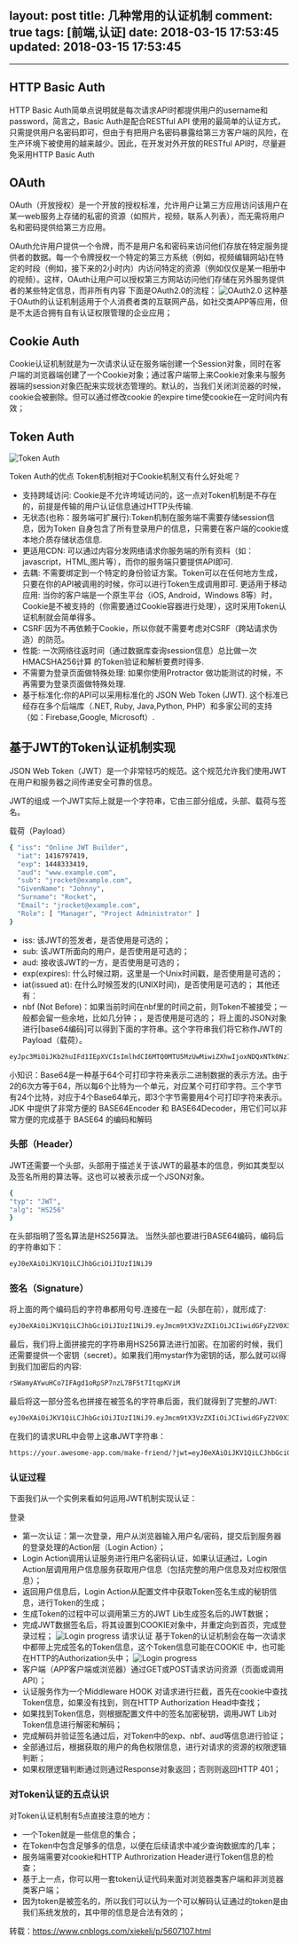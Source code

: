 layout: post
title: 几种常用的认证机制
comment: true
tags: [前端,认证]
date: 2018-03-15 17:53:45
updated: 2018-03-15 17:53:45
---

------
<!-- more -->

## HTTP Basic Auth
HTTP Basic Auth简单点说明就是每次请求API时都提供用户的username和password，简言之，Basic Auth是配合RESTful API 使用的最简单的认证方式，只需提供用户名密码即可，但由于有把用户名密码暴露给第三方客户端的风险，在生产环境下被使用的越来越少。因此，在开发对外开放的RESTful API时，尽量避免采用HTTP Basic Auth

## OAuth
OAuth（开放授权）是一个开放的授权标准，允许用户让第三方应用访问该用户在某一web服务上存储的私密的资源（如照片，视频，联系人列表），而无需将用户名和密码提供给第三方应用。

OAuth允许用户提供一个令牌，而不是用户名和密码来访问他们存放在特定服务提供者的数据。每一个令牌授权一个特定的第三方系统（例如，视频编辑网站)在特定的时段（例如，接下来的2小时内）内访问特定的资源（例如仅仅是某一相册中的视频）。这样，OAuth让用户可以授权第三方网站访问他们存储在另外服务提供者的某些特定信息，而非所有内容
下面是OAuth2.0的流程：
![OAuth2.0](http://p8dyokgbm.bkt.clouddn.com/author.png)
这种基于OAuth的认证机制适用于个人消费者类的互联网产品，如社交类APP等应用，但是不太适合拥有自有认证权限管理的企业应用；

## Cookie Auth
Cookie认证机制就是为一次请求认证在服务端创建一个Session对象，同时在客户端的浏览器端创建了一个Cookie对象；通过客户端带上来Cookie对象来与服务器端的session对象匹配来实现状态管理的。默认的，当我们关闭浏览器的时候，cookie会被删除。但可以通过修改cookie 的expire time使cookie在一定时间内有效；

## Token Auth
![Token Auth](http://p8dyokgbm.bkt.clouddn.com/author2.png)

Token Auth的优点
Token机制相对于Cookie机制又有什么好处呢？
- 支持跨域访问: Cookie是不允许垮域访问的，这一点对Token机制是不存在的，前提是传输的用户认证信息通过HTTP头传输.
- 无状态(也称：服务端可扩展行):Token机制在服务端不需要存储session信息，因为Token 自身包含了所有登录用户的信息，只需要在客户端的cookie或本地介质存储状态信息.
- 更适用CDN: 可以通过内容分发网络请求你服务端的所有资料（如：javascript，HTML,图片等），而你的服务端只要提供API即可.
- 去耦: 不需要绑定到一个特定的身份验证方案。Token可以在任何地方生成，只要在你的API被调用的时候，你可以进行Token生成调用即可.
更适用于移动应用: 当你的客户端是一个原生平台（iOS, Android，Windows 8等）时，Cookie是不被支持的（你需要通过Cookie容器进行处理），这时采用Token认证机制就会简单得多。
- CSRF:因为不再依赖于Cookie，所以你就不需要考虑对CSRF（跨站请求伪造）的防范。
- 性能: 一次网络往返时间（通过数据库查询session信息）总比做一次HMACSHA256计算 的Token验证和解析要费时得多.
- 不需要为登录页面做特殊处理: 如果你使用Protractor 做功能测试的时候，不再需要为登录页面做特殊处理.
- 基于标准化:你的API可以采用标准化的 JSON Web Token (JWT). 这个标准已经存在多个后端库（.NET, Ruby, Java,Python, PHP）和多家公司的支持（如：Firebase,Google, Microsoft）.

## 基于JWT的Token认证机制实现
JSON Web Token（JWT）是一个非常轻巧的规范。这个规范允许我们使用JWT在用户和服务器之间传递安全可靠的信息。

JWT的组成
一个JWT实际上就是一个字符串，它由三部分组成，头部、载荷与签名。

载荷（Payload）
```bash
{ "iss": "Online JWT Builder", 
  "iat": 1416797419, 
  "exp": 1448333419, 
  "aud": "www.example.com", 
  "sub": "jrocket@example.com", 
  "GivenName": "Johnny", 
  "Surname": "Rocket", 
  "Email": "jrocket@example.com", 
  "Role": [ "Manager", "Project Administrator" ] 
}
```
- iss: 该JWT的签发者，是否使用是可选的；
- sub: 该JWT所面向的用户，是否使用是可选的；
- aud: 接收该JWT的一方，是否使用是可选的；
- exp(expires): 什么时候过期，这里是一个Unix时间戳，是否使用是可选的；
- iat(issued at): 在什么时候签发的(UNIX时间)，是否使用是可选的；
其他还有：
- nbf (Not Before)：如果当前时间在nbf里的时间之前，则Token不被接受；一般都会留一些余地，比如几分钟；，是否使用是可选的；
将上面的JSON对象进行[base64编码]可以得到下面的字符串。这个字符串我们将它称作JWT的Payload（载荷）。
```bash
eyJpc3MiOiJKb2huIFd1IEpXVCIsImlhdCI6MTQ0MTU5MzUwMiwiZXhwIjoxNDQxNTk0NzIyLCJhdWQiOiJ3d3cuZXhhbXBsZS5jb20iLCJzdWIiOiJqcm9ja2V0QGV4YW1wbGUuY29tIiwiZnJvbV91c2VyIjoiQiIsInRhcmdldF91c2VyIjoiQSJ9
```
小知识：Base64是一种基于64个可打印字符来表示二进制数据的表示方法。由于2的6次方等于64，所以每6个比特为一个单元，对应某个可打印字符。三个字节有24个比特，对应于4个Base64单元，即3个字节需要用4个可打印字符来表示。JDK 中提供了非常方便的 BASE64Encoder 和 BASE64Decoder，用它们可以非常方便的完成基于 BASE64 的编码和解码

### 头部（Header）
JWT还需要一个头部，头部用于描述关于该JWT的最基本的信息，例如其类型以及签名所用的算法等。这也可以被表示成一个JSON对象。
```bash
{
"typ": "JWT",
"alg": "HS256"
}
```
在头部指明了签名算法是HS256算法。
当然头部也要进行BASE64编码，编码后的字符串如下：
```bash
eyJ0eXAiOiJKV1QiLCJhbGciOiJIUzI1NiJ9
```
### 签名（Signature）
将上面的两个编码后的字符串都用句号.连接在一起（头部在前），就形成了:
```bash
eyJ0eXAiOiJKV1QiLCJhbGciOiJIUzI1NiJ9.eyJmcm9tX3VzZXIiOiJCIiwidGFyZ2V0X3VzZXIiOiJBIn0
```
最后，我们将上面拼接完的字符串用HS256算法进行加密。在加密的时候，我们还需要提供一个密钥（secret）。如果我们用mystar作为密钥的话，那么就可以得到我们加密后的内容:
```bash
rSWamyAYwuHCo7IFAgd1oRpSP7nzL7BF5t7ItqpKViM
```
最后将这一部分签名也拼接在被签名的字符串后面，我们就得到了完整的JWT:
```bash
eyJ0eXAiOiJKV1QiLCJhbGciOiJIUzI1NiJ9.eyJmcm9tX3VzZXIiOiJCIiwidGFyZ2V0X3VzZXIiOiJBIn0.rSWamyAYwuHCo7IFAgd1oRpSP7nzL7BF5t7ItqpKViM
```
在我们的请求URL中会带上这串JWT字符串：
```bash
https://your.awesome-app.com/make-friend/?jwt=eyJ0eXAiOiJKV1QiLCJhbGciOiJIUzI1NiJ9.eyJmcm9tX3VzZXIiOiJCIiwidGFyZ2V0X3VzZXIiOiJBIn0.rSWamyAYwuHCo7IFAgd1oRpSP7nzL7BF5t7ItqpKViM
```
### 认证过程
下面我们从一个实例来看如何运用JWT机制实现认证：

登录
- 第一次认证：第一次登录，用户从浏览器输入用户名/密码，提交后到服务器的登录处理的Action层（Login Action）；
- Login Action调用认证服务进行用户名密码认证，如果认证通过，Login Action层调用用户信息服务获取用户信息（包括完整的用户信息及对应权限信息）；
- 返回用户信息后，Login Action从配置文件中获取Token签名生成的秘钥信息，进行Token的生成；
- 生成Token的过程中可以调用第三方的JWT Lib生成签名后的JWT数据；
- 完成JWT数据签名后，将其设置到COOKIE对象中，并重定向到首页，完成登录过程；
![Login progress](http://p8dyokgbm.bkt.clouddn.com/loginimgs.jpg)
请求认证
基于Token的认证机制会在每一次请求中都带上完成签名的Token信息，这个Token信息可能在COOKIE
中，也可能在HTTP的Authorization头中；
![Login progress](http://p8dyokgbm.bkt.clouddn.com/loginprogress.jpg)
- 客户端（APP客户端或浏览器）通过GET或POST请求访问资源（页面或调用API）；
- 认证服务作为一个Middleware HOOK 对请求进行拦截，首先在cookie中查找Token信息，如果没有找到，则在HTTP Authorization Head中查找；
- 如果找到Token信息，则根据配置文件中的签名加密秘钥，调用JWT Lib对Token信息进行解密和解码；
- 完成解码并验证签名通过后，对Token中的exp、nbf、aud等信息进行验证；
- 全部通过后，根据获取的用户的角色权限信息，进行对请求的资源的权限逻辑判断；
- 如果权限逻辑判断通过则通过Response对象返回；否则则返回HTTP 401；

### 对Token认证的五点认识
对Token认证机制有5点直接注意的地方：
- 一个Token就是一些信息的集合；
- 在Token中包含足够多的信息，以便在后续请求中减少查询数据库的几率；
- 服务端需要对cookie和HTTP Authrorization Header进行Token信息的检查；
- 基于上一点，你可以用一套token认证代码来面对浏览器类客户端和非浏览器类客户端；
- 因为token是被签名的，所以我们可以认为一个可以解码认证通过的token是由我们系统发放的，其中带的信息是合法有效的；



转载：https://www.cnblogs.com/xiekeli/p/5607107.html



